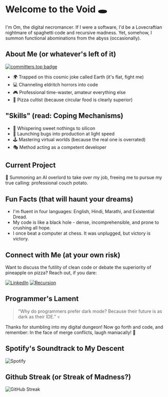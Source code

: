 # Welcome to the Void 🕳️

I'm Om, the digital necromancer. If I were a software, I'd be a Lovecraftian nightmare of spaghetti code and recursive madness. Yet, somehow, I summon functional abominations from the abyss (occasionally).

## About Me (or whatever's left of it)
[![committers.top badge](https://user-badge.committers.top/india/omsandippatil.svg)](https://user-badge.committers.top/india/omsandippatil)

- 🌍 Trapped on this cosmic joke called Earth (it's flat, fight me)
- 💻 Channeling eldritch horrors into code
- 🎮 Professional time-waster, amateur everything else
- 🍕 Pizza cultist (because circular food is clearly superior)

## "Skills" (read: Coping Mechanisms)
- 💬 Whispering sweet nothings to silicon
- 🚀 Launching bugs into production at light speed
- 🕹️ Mastering virtual worlds (because the real one is overrated)
- 🎭 Method acting as a competent developer

## Current Project
🤖 Summoning an AI overlord to take over my job, freeing me to pursue my true calling: professional couch potato.

## Fun Facts (that will haunt your dreams)
- I'm fluent in four languages: English, Hindi, Marathi, and Existential Dread.
- My code is like a black hole - dense, incomprehensible, and prone to crushing all hope.
- I once beat a computer at chess. It was unplugged, but victory is victory.

## Connect with Me (at your own risk)
Want to discuss the futility of clean code or debate the superiority of pineapple on pizza? Reach out, if you dare:

[![LinkedIn](https://img.shields.io/badge/-LinkedIn-blue?style=flat&logo=linkedin)](https://www.linkedin.com/in/omsandeeppatil)
[![Recursion](https://img.shields.io/badge/-Website-brightgreen?style=flat&logo=firefox)](https://github.com/omsandippatil)

## Programmer's Lament
> "Why do programmers prefer dark mode? Because their future is as dark as their IDE." 💀

Thanks for stumbling into my digital dungeon! Now go forth and code, and remember: In the face of merge conflicts, laugh maniacally! 🦇

## Spotify's Soundtrack to My Descent
![Spotify](https://spotify-recently-played-readme.vercel.app/api?user=31uw53f5454epgmtenldpssnng4a&width=1000)

## Github Streak (or Streak of Madness?)
![GitHub Streak](https://streak-stats.demolab.com?user=omsandippatil&theme=merko&hide_border=true&card_width=950)
